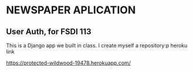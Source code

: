 # NEWSPAPER APLICATION 
## User Auth, for FSDI 113

This is a Django app we built in class. I create myself a repository:p 
heroku link 

https://protected-wildwood-19478.herokuapp.com/
